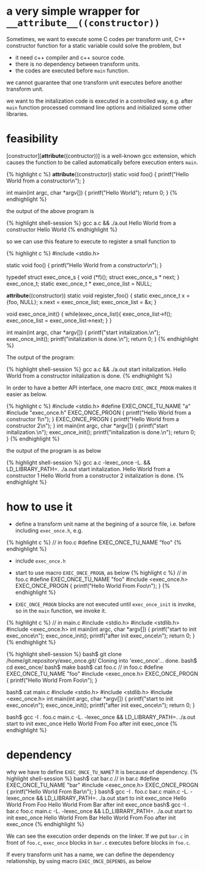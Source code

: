 # a very simple wrapper for `__attribute__((constructor))`

Sometimes, we want to execute some C codes per transform unit, C++
constructor function for a static variable could solve the problem,
but
 - it need c++ compiler and c++ source code.
 - there is no dependency between transform units.
 - the codes are executed before `main` function.
 
we cannot guarantee that one transform unit executes before another
transform unit.

we want to the initalization code is executed in a controlled way,
e.g. after `main` function processed command line options and
initialized some other libraries.

# feasibility

[constructor][__attribute__((contructor))] is a well-known gcc
extension, which causes the function to be called automatically before
execution enters `main`.


{% highlight c %}
__attribute__((constructor))
static void foo() 
{
    printf("Hello World from a constructor\n");
}

int main(int argc, char *argv[])
{
    printf("Hello World");
    return 0;
}
{% endhighlight %}

the output of the above program is

{% highlight shell-session %}
gcc a.c && ./a.out
Hello World from a constructor
Hello World
{% endhighlight %}

so we can use this feature to execute to register a small function to 


{% highlight c %}
#include <stdio.h>

static void foo() 
{
    printf("Hello World from a constructor\n");
}


typedef struct exec_once_s {
    void (*f)();
    struct exec_once_s * next;
} exec_once_t;
static exec_once_t * exec_once_list = NULL;

__attribute__((constructor))
static void register_foo()
{
    static exec_once_t x = {foo, NULL};
    x.next = exec_once_list;
    exec_once_list = &x;
}

void exec_once_init()
{
    while(exec_once_list){
        exec_once_list->f();
        exec_once_list = exec_once_list->next;
    }
}

int main(int argc, char *argv[])
{
    printf("start initalization.\n");
    exec_once_init();
    printf("initalization is done.\n");
    return 0;
}
{% endhighlight %}

The output of the program:


{% highlight shell-session %}
gcc a.c && ./a.out
start initalization.
Hello World from a constructor
initalization is done.
{% endhighlight %}


In order to have a better API interface, one macro `EXEC_ONCE_PROGN`
makes it easier as below.

{% highlight c %}
#include <stdio.h>
#define EXEC_ONCE_TU_NAME "a"
#include "exec_once.h"
EXEC_ONCE_PROGN {
    printf("Hello World from a constructor 1\n");
}
EXEC_ONCE_PROGN {
    printf("Hello World from a constructor 2\n");
}
int main(int argc, char *argv[])
{
    printf("start initalization.\n");
    exec_once_init();
    printf("initalization is done.\n");
    return 0;
}
{% endhighlight %}

the output of the program is as below

{% highlight shell-session %}
gcc a.c -lexec_once -L.  && LD_LIBRARY_PATH=. ./a.out
start initalization.
Hello World from a constructor 1
Hello World from a constructor 2
initalization is done.
{% endhighlight %}

# how to use it

- define a transform unit name at the begining of a source file,
  i.e. before including `exec_once.h`, e.g.

{% highlight c %}
// in foo.c
#define EXEC_ONCE_TU_NAME "foo"
{% endhighlight %}

- include `exec_once.h`

- start to use macro `EXEC_ONCE_PROGN`, as below
{% highlight c %}
// in foo.c
#define EXEC_ONCE_TU_NAME "foo"
#include <exec_once.h>
EXEC_ONCE_PROGN {
    printf("Hello World From Foo\n");
}
{% endhighlight %}

- `EXEC_ONCE_PROGN` blocks are not executed until `exec_once_init` is
  invoke, so in the `main` function, we invoke it.

{% highlight c %}
// in main.c
#include <stdio.h>
#include <stdlib.h>
#include <exec_once.h>
int main(int argc, char *argv[])
{
    printf("start to init exec_once\n");
    exec_once_init();
    printf("after init exec_once\n");
    return 0;
}
{% endhighlight %}

{% highlight shell-session %}
bash$ git clone /home/git.repository/exec_once.git/
Cloning into 'exec_once'...
done.
bash$ cd exec_once/
bash$ make
bash$ cat foo.c
// in foo.c
#define EXEC_ONCE_TU_NAME "foo"
#include <exec_once.h>
EXEC_ONCE_PROGN {
    printf("Hello World From Foo\n");
}

bash$ cat main.c
#include <stdio.h>
#include <stdlib.h>
#include <exec_once.h>
int main(int argc, char *argv[])
{
    printf("start to init exec_once\n");
    exec_once_init();
    printf("after init exec_once\n");
    return 0;
}

bash$ gcc -I . foo.c main.c -L. -lexec_once && LD_LIBRARY_PATH=. ./a.out
start to init exec_once
Hello World From Foo
after init exec_once
{% endhighlight %}

# dependency

why we have to define `EXEC_ONCE_TU_NAME`? It is because of dependency.
{% highlight shell-session %}
bash$ cat bar.c
// in bar.c
#define EXEC_ONCE_TU_NAME "bar"
#include <exec_once.h>
EXEC_ONCE_PROGN {
    printf("Hello World From Bar\n");
}
bash$ gcc -I . foo.c bar.c main.c -L. -lexec_once && LD_LIBRARY_PATH=. ./a.out
start to init exec_once
Hello World From Foo
Hello World From Bar
after init exec_once
bash$ gcc -I . bar.c foo.c main.c -L. -lexec_once && LD_LIBRARY_PATH=. ./a.out
start to init exec_once
Hello World From Bar
Hello World From Foo
after init exec_once
{% endhighlight %}

We can see the execution order depends on the linker. If we put
`bar.c` in front of `foo.c`, `exec_once` blocks in `bar.c` executes
before blocks in `foo.c`.

If every transform unit has a name, we can define the dependency
relationship, by using macro `EXEC_ONCE_DEPENDS`, as below





[constructor]: https://gcc.gnu.org/onlinedocs/gcc-4.9.2/gcc/Function-Attributes.html#Function-Attributes "GNU GCC Manual"

 
